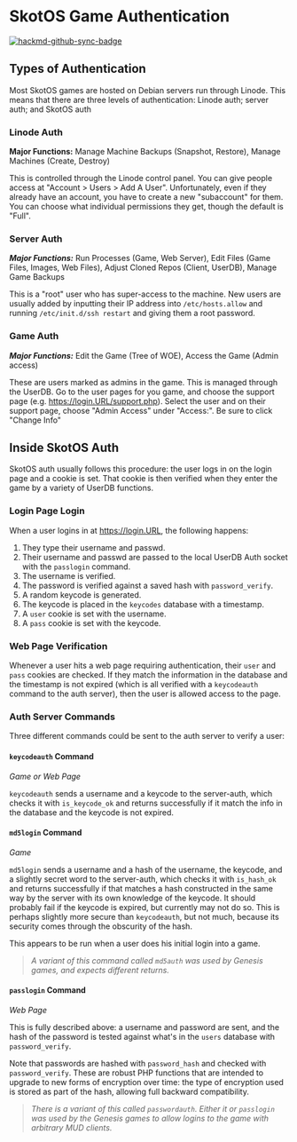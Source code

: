 # SkotOS Game Authentication

[![hackmd-github-sync-badge](https://hackmd.io/haThCBUsSzKUdQqWriCYEA/badge)](https://hackmd.io/haThCBUsSzKUdQqWriCYEA)


## Types of Authentication

Most SkotOS games are hosted on Debian servers run through Linode. This means that there are three levels of authentication: Linode auth; server auth; and SkotOS auth

### Linode Auth

**Major Functions:** Manage Machine Backups (Snapshot, Restore), Manage Machines (Create, Destroy)

This is controlled through the Linode control panel. You can give people access at "Account > Users > Add A User". Unfortunately, even if they already have an account, you have to create a new "subaccount" for them. You can choose what individual permissions they get, though the default is "Full".

### Server Auth

***Major Functions:*** Run Processes (Game, Web Server), Edit Files (Game Files, Images, Web Files), Adjust Cloned Repos (Client, UserDB), Manage Game Backups

This is a "root" user who has super-access to the machine. New users are usually added by inputting their IP address into `/etc/hosts.allow` and running `/etc/init.d/ssh restart` and giving them a root password.

### Game Auth

***Major Functions:*** Edit the Game (Tree of WOE), Access the Game (Admin access)

These are users marked as admins in the game. This is managed through the UserDB. Go to the user pages for you game, and choose the support page (e.g. https://login.URL/support.php). Select the user and on their support page, choose "Admin Access" under "Access:". Be sure to click "Change Info"

## Inside SkotOS Auth

SkotOS auth usually follows this procedure: the user logs in on the login page and a cookie is set. That cookie is then verified when they enter the game by a variety of UserDB functions.

### Login Page Login

When a user logins in at https://login.URL, the following happens:

1. They type their username and passwd.
2. Their username and passwd are passed to the local UserDB Auth socket with the `passlogin` command.
3. The username is verified.
4. The password is verified against a saved hash with `password_verify`.
5. A random keycode is generated.
6. The keycode is placed in the `keycodes` database with a timestamp.
7. A `user` cookie is set with the username.
8. A `pass` cookie is set with the keycode.

### Web Page Verification

Whenever a user hits a web page requiring authentication, their `user` and `pass` cookies are checked. If they match the information in the database and the timestamp is not expired (which is all verified with a `keycodeauth` command to the auth server), then the user is allowed access to the page.

### Auth Server Commands

Three different commands could be sent to the auth server to verify a user:

#### `keycodeauth` Command

_Game or Web Page_

`keycodeauth` sends a username and a keycode to the server-auth, which checks it with `is_keycode_ok` and returns successfully if it match the info in the database and the keycode is not expired. 
 
#### `md5login` Command

_Game_

`md5login` sends a username and a hash of the username, the keycode, and a slightly secret word to the server-auth, which checks it with `is_hash_ok` and returns successfully if that matches a hash constructed in the same way by the server with its own knowledge of the keycode. It should probably fail if the keycode is expired, but currently may not do so. This is perhaps slightly more secure than `keycodeauth`, but not much, because its security comes through the obscurity of the hash.

This appears to be run when a user does his initial login into a game.

> _A variant of this command called `md5auth` was used by Genesis games, and expects different returns._

#### `passlogin` Command

_Web Page_

This is fully described above: a username and password are sent, and the hash of the password is tested against what's in the `users` database with `password_verify`.

Note that passwords are hashed with `password_hash` and checked with `password_verify`. These are robust PHP functions that are intended to upgrade to new forms of encryption over time: the type of encryption used is stored as part of the hash, allowing full backward compatibility.

> _There is a variant of this called `passwordauth`. Either it or `passlogin` was used by the Genesis games to allow logins to the game with arbitrary MUD clients._